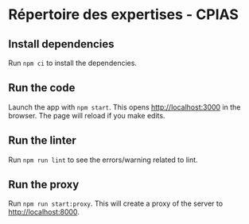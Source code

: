# Répertoire des expertises - CPIAS

## Install dependencies

Run `npm ci` to install the dependencies.

## Run the code

Launch the app with `npm start`. This opens [http://localhost:3000](http://localhost:3000) in the browser. The page will reload if you make edits.

## Run the linter

Run `npm run lint` to see the errors/warning related to lint.

## Run the proxy

Run `npm run start:proxy`. This will create a proxy of the server to [http://localhost:8000](http://localhost:8000).
